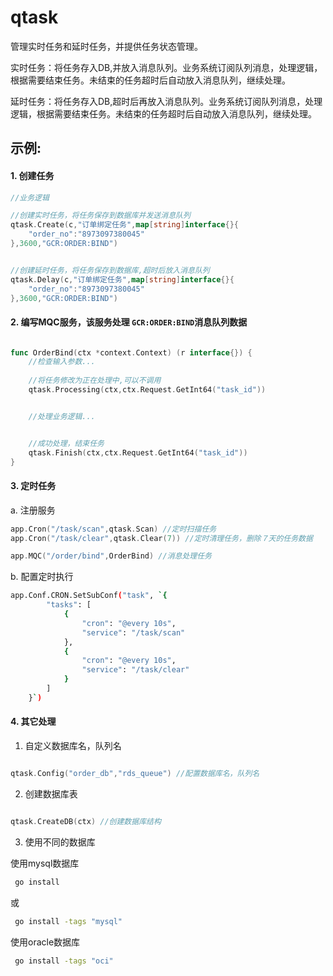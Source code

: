 # qtask
管理实时任务和延时任务，并提供任务状态管理。

实时任务：将任务存入DB,并放入消息队列。业务系统订阅队列消息，处理逻辑，根据需要结束任务。未结束的任务超时后自动放入消息队列，继续处理。

延时任务：将任务存入DB,超时后再放入消息队列。业务系统订阅队列消息，处理逻辑，根据需要结束任务。未结束的任务超时后自动放入消息队列，继续处理。


## 示例:

#### 1. 创建任务

```go
//业务逻辑

//创建实时任务，将任务保存到数据库并发送消息队列
qtask.Create(c,"订单绑定任务",map[string]interface{}{
    "order_no":"8973097380045"
},3600,"GCR:ORDER:BIND")


//创建延时任务，将任务保存到数据库,超时后放入消息队列
qtask.Delay(c,"订单绑定任务",map[string]interface{}{
    "order_no":"8973097380045"
},3600,"GCR:ORDER:BIND")
```


#### 2. 编写MQC服务，该服务处理 `GCR:ORDER:BIND`消息队列数据

```go

func OrderBind(ctx *context.Context) (r interface{}) {
    //检查输入参数...
    
    //将任务修改为正在处理中,可以不调用
    qtask.Processing(ctx,ctx.Request.GetInt64("task_id"))


    //处理业务逻辑...


    //成功处理，结束任务
    qtask.Finish(ctx,ctx.Request.GetInt64("task_id"))
}

```

#### 3. 定时任务

a. 注册服务

```go
app.Cron("/task/scan",qtask.Scan) //定时扫描任务
app.Cron("/task/clear",qtask.Clear(7)) //定时清理任务，删除７天的任务数据

app.MQC("/order/bind",OrderBind) //消息处理任务

```

b. 配置定时执行
```sh
app.Conf.CRON.SetSubConf("task", `{
		"tasks": [
			{
				"cron": "@every 10s",
				"service": "/task/scan"
			},
			{
				"cron": "@every 10s",
				"service": "/task/clear"
			}
        ]
    }`)
```


#### 4. 其它处理

1. 自定义数据库名，队列名
```go

qtask.Config("order_db","rds_queue") //配置数据库名，队列名

```

2. 创建数据库表
   
```go

qtask.CreateDB(ctx) //创建数据库结构

```


3. 使用不同的数据库
   
使用mysql数据库
```sh
 go install

```
或
```sh
 go install -tags "mysql"

```
使用oracle数据库
```sh
 go install -tags "oci" 

```